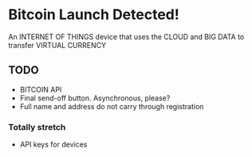 # Bitcoin Launch Detected!
An INTERNET OF THINGS device that uses the CLOUD and BIG DATA to transfer VIRTUAL CURRENCY

## TODO
- BITCOIN API
- Final send-off button. Asynchronous, please?
- Full name and address do not carry through registration

### Totally stretch
- API keys for devices
